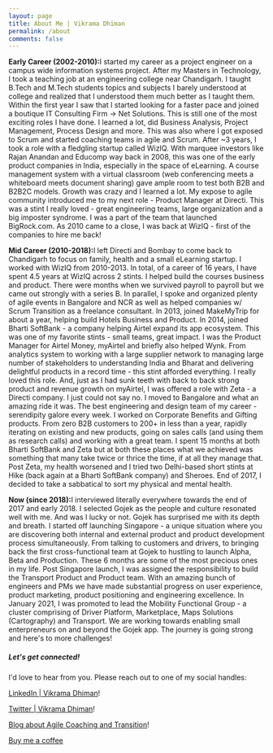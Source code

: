```yaml
---
layout: page
title: About Me | Vikrama Dhiman
permalink: /about
comments: false
---
```


<div class="row justify-content-between">
<div class="col-md-8 pr-5">
<p><strong>Early Career (2002-2010):</strong>I started my career as a project engineer on a campus wide information systems project. After my Masters in Technology, I took a teaching job at an engineering college near Chandigarh. I taught B.Tech and M.Tech students topics and subjects I barely understood at college and realized that I understood them much better as I taught them. Within the first year I saw that I started looking for a faster pace and joined a boutique IT Consulting Firm -> Net Solutions. This is still one of the most exciting roles I have done. I learned a lot, did Business Analysis, Project Management, Process Design and more. This was also where I got exposed to Scrum and started coaching teams in agile and Scrum. After ~3 years, I took a role with a fledgling startup called WizIQ. With marquee investors like Rajan Anandan and Educomp way back in 2008, this was one of the early product companies in India, especially in the space of eLearning. A course management system with a virtual classroom (web conferencing meets a whiteboard meets document sharing) gave ample room to test both B2B and B2B2C models. Growth was crazy and I learned a lot. My expose to agile community introduced me to my next role - Product Manager at Directi. This was a stint I really loved - great engineering teams, large organization and a big imposter syndrome. I was a part of the team that launched BigRock.com. As 2010 came to a close, I was back at WizIQ - first of the companies to hire me back!</p>
<p><strong>Mid Career (2010-2018):</strong>I left Directi and Bombay to come back to Chandigarh to focus on family, health and a small eLearning startup. I worked with WizIQ from 2010-2013. In total, of a career of 16 years, I have spent 4.5 years at WizIQ across 2 stints. I helped build the courses business and product. There were months when we survived payroll to payroll but we came out strongly with a series B. In parallel, I spoke and organized plenty of agile events in Bangalore and NCR as well as helped companies w/ Scrum Transition as a freelance consultant. In 2013, joined MakeMyTrip for about a year, helping build Hotels Business and Product. In 2014, joined Bharti SoftBank - a company helping Airtel expand its app ecosystem. This was one of my favorite stints - small teams, great impact. I was the Product Manager for Airtel Money, myAirtel and briefly also helped Wynk. From analytics system to working with a large supplier network to managing large number of stakeholders to understanding India and Bharat and delivering delightful products in a record time - this stint afforded everything. I really loved this role. And, just as I had sunk teeth with back to back strong product and revenue growth on myAirtel, I was offered a role with Zeta - a Directi company. I just could not say no. I moved to Bangalore and what an amazing ride it was. The best engineering and design team of my career - serendipity galore every week. I worked on Corporate Benefits and Gifting products. From zero B2B customers to 200+ in less than a year, rapidly iterating on existing and new products, going on sales calls (and using them as research calls) and working with a great team. I spent 15 months at both Bharti SoftBank and Zeta but at both these places what we achieved was something that many take twice or thrice the time, if at all they manage that. Post Zeta, my health worsened and I tried two Delhi-based short stints at Hike (back again at a Bharti SoftBank company) and Sheroes. End of 2017, I decided to take a sabbatical to sort my physical and mental health.</p>
<p><strong>Now (since 2018):</strong>I interviewed literally everywhere towards the end of 2017 and early 2018. I selected Gojek as the people and culture resonated well with me. And was I lucky or not. Gojek has surprised me with its depth and breath. I started off launching Singapore - a unique situation where you are discovering both internal and external product and product development process simultaneously. From talking to customers and drivers, to bringing back the first cross-functional team at Gojek to hustling to launch Alpha, Beta and Production. These 6 months are some of the most precious ones in my life. Post Singapore launch, I was assigned the responsibility to build the Transport Product and Product team. With an amazing bunch of engineers and PMs we have made substantial progress on user experience, product marketing, product positioning and engineering excellence. In January 2021, I was promoted to lead the Mobility Functional Group - a cluster comprising of Driver Platform, Marketplace, Maps Solutions (Cartography) and Transport. We are working towards enabling small enterpreneurs on and beyond the Gojek app. The journey is going strong and here's to more challenges! </p>

</div>

<div class="col-md-4">

<div class="sticky-top sticky-top-80">
<h5>Let's get connected!</h5>

<p>I'd love to hear from you. Please reach out to one of my social handles:</p>
<p><a href="https://www.linkedin.com/in/vikrama/" target="_blank">LinkedIn | Vikrama Dhiman</a>!</p>
<p><a href="https://twitter.com/vikramadhiuman/" target="_blank">Twitter | Vikrama Dhiman</a>!</p>
<p><a href="https://agilediary.wordpress.com" target="_blank">Blog about Agile Coaching and Transition</a>!</p>

<a target="_blank" href="https://www.wowthemes.net/donate/" class="btn btn-danger">Buy me a coffee</a> 

</div>
</div>
</div>